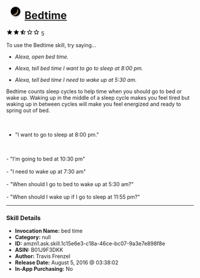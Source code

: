 # &nbsp;<img src="skill_icon" alt="Bedtime icon" width="36"> [Bedtime](http://alexa.amazon.com/#skills/amzn1.ask.skill.1c15e6e3-c18a-46ce-bc07-9a3e7e898f8e)
![2.5 stars](../../images/ic_star_black_18dp_1x.png)![2.5 stars](../../images/ic_star_black_18dp_1x.png)![2.5 stars](../../images/ic_star_half_black_18dp_1x.png)![2.5 stars](../../images/ic_star_border_black_18dp_1x.png)![2.5 stars](../../images/ic_star_border_black_18dp_1x.png) 5

To use the Bedtime skill, try saying...

* *Alexa, open bed time.*

* *Alexa, tell bed time I want to go to sleep at 8:00 pm.*

* *Alexa, tell bed time I need to wake up at 5:30 am.*

Bedtime counts sleep cycles to help time when you should go to bed or wake up. Waking up in the middle of a sleep cycle makes you feel tired but waking up in between cycles will make you feel energized and ready to spring out of bed.
<br/>
<br/>
<br/>
- "I want to go to sleep at 8:00 pm."
<br/>
<br/>
- "I'm going to bed at 10:30 pm"
<br/>
<br/>
- "I need to wake up at 7:30 am"
<br/>
<br/>
- "When should I go to bed to wake up at 5:30 am?"
<br/>
<br/>
- "When should I wake up if I go to sleep at 11:55 pm?"

***

### Skill Details

* **Invocation Name:** bed time
* **Category:** null
* **ID:** amzn1.ask.skill.1c15e6e3-c18a-46ce-bc07-9a3e7e898f8e
* **ASIN:** B01J9F3DKK
* **Author:** Travis Frenzel
* **Release Date:** August 5, 2016 @ 03:38:02
* **In-App Purchasing:** No
